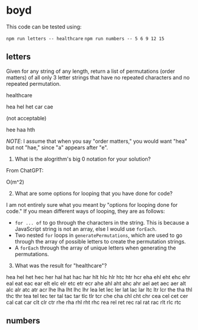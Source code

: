 # boyd

This code can be tested using:

`npm run letters -- healthcare`
`npm run numbers -- 5 6 9 12 15`

## letters

Given for any string of any length, return a list of permutations (order matters) of all only 3 letter strings that have no repeated characters and no repeated permutation.

healthcare

hea
hel
het
car
cae

(not acceptable)

hee
haa
hth

*NOTE*: I assume that when you say "order matters," you would want "hea" but not "hae," since "a" appears after "e".

1. What is the alogrithm's big 0 notation for your solution?

From ChatGPT:

O(m^2)

2. What are some options for looping that you have done for code?

I am not entirely sure what you meant by "options for looping done for code." If you mean different ways of looping, they are as follows:

* `for ... of` to go through the characters in the string. This is because a JavaScript string is not an array, else I would use `forEach`.
* Two nested `for` loops in `generatePermutations`, which are used to go through the array of possible letters to create the permutation strings.
* A `forEach` through the array of unique letters when generating the permutations.

3. What was the result for "healthcare"?

hea
hel
het
hec
her
hal
hat
hac
har
hlt
hlc
hlr
htc
htr
hcr
eha
ehl
eht
ehc
ehr
eal
eat
eac
ear
elt
elc
elr
etc
etr
ecr
ahe
ahl
aht
ahc
ahr
ael
aet
aec
aer
alt
alc
alr
atc
atr
acr
lhe
lha
lht
lhc
lhr
lea
let
lec
ler
lat
lac
lar
ltc
ltr
lcr
the
tha
thl
thc
thr
tea
tel
tec
ter
tal
tac
tar
tlc
tlr
tcr
che
cha
chl
cht
chr
cea
cel
cet
cer
cal
cat
car
clt
clr
ctr
rhe
rha
rhl
rht
rhc
rea
rel
ret
rec
ral
rat
rac
rlt
rlc
rtc

## numbers

